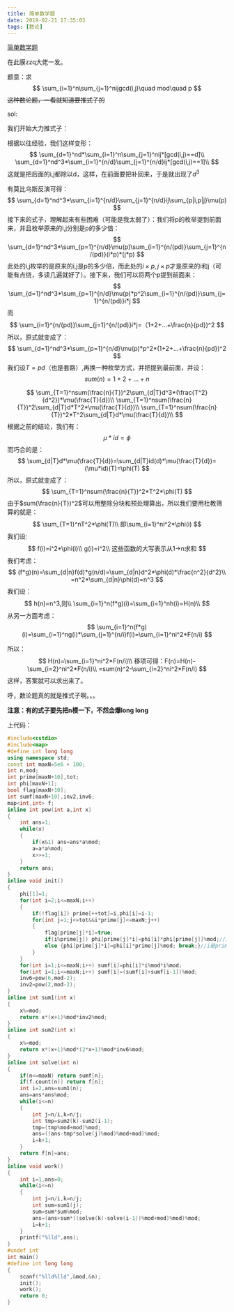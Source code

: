 ```yaml
---
title: 简单数学题
date: 2019-02-21 17:35:03
tags: [数论]
---
```


[简单数学题](https://www.luogu.org/problemnew/show/P3768)

在此膜zzq大佬一发。

题意：求
$$
\sum_{i=1}^n\sum_{j=1}^nijgcd(i,j)\quad mod\quad p
$$
~~这种数论题，一看就知道要推式子的~~

sol:

我们开始大力推式子：

根据以往经验，我们这样变形：
$$
\sum_{d=1}^nd*\sum_{i=1}^n\sum_{j=1}^nij*[gcd(i,j)==d]\\
\sum_{d=1}^nd^3*\sum_{i=1}^{n/d}\sum_{j=1}^{n/d}ij*[gcd(i,j)==1]\\
$$
这就是把后面的i,j都除以d，这样，在前面要把补回来，于是就出现了$d^3$

有莫比乌斯反演可得：
$$
\sum_{d=1}^nd^3*\sum_{i=1}^{n/d}\sum_{j=1}^{n/d}ij\sum_{p|i,p|j}\mu(p)
$$
接下来的式子，理解起来有些困难（可能是我太弱了）：我们将p的枚举提到前面来，并且枚举原来的i,j分别是p的多少倍：
$$
\sum_{d=1}^nd^3*\sum_{p=1}^{n/d}\mu(p)\sum_{i=1}^{n/(pd)}\sum_{j=1}^{n/(pd)}(i*p)*(j*p)
$$
此处的i,j枚举的是原来的i,j是p的多少倍，而此处的$i\times p,j\times p$才是原来的i和j（可能有点绕，多读几遍就好了）。接下来，我们可以将两个p提到前面来：
$$
\sum_{d=1}^nd^3*\sum_{p=1}^{n/d}\mu(p)*p^2\sum_{i=1}^{n/(pd)}\sum_{j=1}^{n/(pd)}i*j
$$
而
$$
\sum_{i=1}^{n/(pd)}\sum_{j=1}^{n/(pd)}i*j=（1+2+...+\frac{n}{pd})^2
$$
所以，原式就变成了：
$$
\sum_{d=1}^nd^3*\sum_{p=1}^{n/d}\mu(p)*p^2*(1+2+...+\frac{n}{pd})^2
$$
我们设$T=pd$（也是套路）,再换一种枚举方式，并把提到最前面，并设：
$$
sum(n)=1+2+...+n
$$

$$
\sum_{T=1}^nsum(\frac{n}{T})^2\sum_{d|T}d^3*(\frac{T^2}{d^2})*\mu(\frac{T}{d})\\
\sum_{T=1}^nsum(\frac{n}{T})^2\sum_{d|T}d*T^2*\mu(\frac{T}{d})\\
\sum_{T=1}^nsum(\frac{n}{T})^2*T^2\sum_{d|T}d*\mu(\frac{T}{d})\\
$$
根据之前的结论，我们有：
$$
\mu*id=\phi
$$
而巧合的是：
$$
\sum_{d|T}d*\mu(\frac{T}{d})=\sum_{d|T}id(d)*\mu(\frac{T}{d})=(\mu*id)(T)=\phi(T)
$$
所以，原式就变成了：
$$
\sum_{T=1}^nsum(\frac{n}{T})^2*T^2*\phi(T)
$$
由于$sum(\frac{n}{T})^2$可以用整除分块和预处理算出，所以我们要用杜教筛算的就是：
$$
\sum_{T=1}^nT^2*\phi(T)\\
即\sum_{i=1}^ni^2*\phi(i)
$$
我们设:
$$
f(i)=i^2*\phi(i)\\
g(i)=i^2\\
这些函数的大写表示从1->n求和
$$
我们考虑：
$$
(f*g)(n)=\sum_{d|n}f(d)*g(n/d)=\sum_{d|n}d^2*\phi(d)*\frac{n^2}{d^2}\\
=n^2*\sum_{d|n}\phi(d)=n^3
$$
我们设：
$$
h(n)=n^3,则\\
\sum_{i=1}^n(f*g)(i)=\sum_{i=1}^nh(i)=H(n)\\
$$
从另一方面考虑：
$$
\sum_{i=1}^n(f*g)(i)=\sum_{i=1}^ng(i)*\sum_{j=1}^{n/i}f(i)=\sum_{i=1}^ni^2*F(n/i)
$$

所以：
$$
H(n)=\sum_{i=1}^ni^2*F(n/i)\\
移项可得：F(n)=H(n)-\sum_{i=2}^ni^2*F(n/i)\\
=sum(n)^2-\sum_{i=2}^ni^2*F(n/i)
$$
这样，答案就可以求出来了。

呼，数论题真的就是推式子啊。。。

**注意：有的式子要先把n模一下，不然会爆long long**

上代码：

```c++
#include<cstdio>
#include<map>
#define int long long
using namespace std;
const int maxN=5e6 + 100;
int n,mod;
int prime[maxN+10],tot;
int phi[maxN+1];
bool flag[maxN+10];
int sumf[maxN+10],inv2,inv6;
map<int,int> f;
inline int pow(int a,int x)
{
	int ans=1;
	while(x)
	{
		if(x&1) ans=ans*a%mod;
		a=a*a%mod;
		x>>=1;
	}
	return ans;
}
inline void init()
{
	phi[1]=1;
	for(int i=2;i<=maxN;i++)
	{
		if(!flag[i]) prime[++tot]=i,phi[i]=i-1;
		for(int j=1;j<=tot&&i*prime[j]<=maxN;j++)
		{
			flag[prime[j]*i]=true;
			if(i%prime[j]) phi[prime[j]*i]=phi[i]*phi[prime[j]]%mod;//i,prime[j]互质积性函数直接乘 
			else {phi[prime[j]*i]=phi[i]*prime[j]%mod; break;}//i是prime[j]的倍数
		}
	}
	for(int i=1;i<=maxN;i++) sumf[i]=phi[i]*i%mod*i%mod;
	for(int i=1;i<=maxN;i++) sumf[i]=(sumf[i]+sumf[i-1])%mod;
	inv6=pow(6,mod-2);
	inv2=pow(2,mod-2);
}
inline int sum1(int x)
{
	x%=mod;
	return x*(x+1)%mod*inv2%mod;
}
inline int sum2(int x)
{
	x%=mod;
	return x*(x+1)%mod*(2*x+1)%mod*inv6%mod;
}
inline int solve(int n)
{
	if(n<=maxN) return sumf[n];
	if(f.count(n)) return f[n];
	int i=2,ans=sum1(n);
	ans=ans*ans%mod;
	while(i<=n)
	{
		int j=n/i,k=n/j;
		int tmp=sum2(k)-sum2(i-1);
		tmp=(tmp%mod+mod)%mod;
		ans=((ans-tmp*solve(j)%mod)%mod+mod)%mod;
		i=k+1;
	}
	return f[n]=ans;
}
inline void work()
{
	int i=1,ans=0;
	while(i<=n)
	{
		int j=n/i,k=n/j;
		int sum=sum1(j);
		sum=sum*sum%mod;
		ans=(ans+sum*((solve(k)-solve(i-1))%mod+mod)%mod)%mod;
		i=k+1;
	}
	printf("%lld",ans);
}
#undef int
int main()
#define int long long
{
	scanf("%lld%lld",&mod,&n);
	init();
	work();
	return 0;
}
```